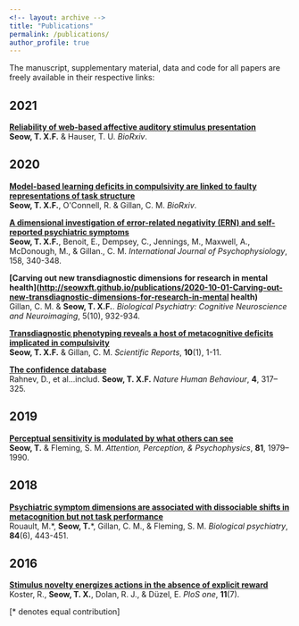 ```yaml
---
<!-- layout: archive -->
title: "Publications"
permalink: /publications/
author_profile: true
---
```


The manuscript, supplementary material, data and code for all papers are freely available in their respective links:

## 2021

<b>[Reliability of web-based affective auditory stimulus presentation](http://seowxft.github.io/publications/2021-02-08-Reliability-of-web-based-auditory-stimulus-presentation)</b><br>
<strong>Seow, T. X.F.</strong> & Hauser, T. U. <i>BioRxiv</i>.

## 2020

<b>[Model-based learning deficits in compulsivity are linked to faulty representations of task structure](http://seowxft.github.io/publications/2020-06-12-Modelbased-deficits-in-compulsivity-are-linked-to-faulty-representations-of-task-structure)</b><br>
<strong>Seow, T. X.F.</strong>, O'Connell, R. & Gillan, C. M. <i>BioRxiv</i>.

<b>[A dimensional investigation of error-related negativity (ERN) and self-reported psychiatric symptoms](http://seowxft.github.io/publications/2020-10-17-A-dimensional-study-of-error-related-negativity-ERN-and-self-reported-psychiatric-symptoms)</b><br>
<strong>Seow, T. X.F.</strong>, Benoit, E., Dempsey, C., Jennings, M., Maxwell, A., McDonough, M., & Gillan., C. M. <i>International Journal of Psychophysiology</i>, 158, 340-348.

<b>[Carving out new transdiagnostic dimensions for research in mental health](http://seowxft.github.io/publications/2020-10-01-Carving-out-new-transdiagnostic-dimensions-for-research-in-mental health)</b><br>
Gillan, C. M. & <strong>Seow, T. X.F.</strong>. <i>Biological Psychiatry: Cognitive Neuroscience and Neuroimaging</i>, 5(10), 932-934.

<b>[Transdiagnostic phenotyping reveals a host of metacognitive deficits implicated in compulsivity](http://seowxft.github.io/publications/2020-02-19-Transdiagnostic-phenotyping-reveals-a-host-of-metacognitive-deficits-implicated-in-compulsivity)</b><br>
<strong>Seow, T. X.F.</strong> & Gillan, C. M. <i>Scientific Reports</i>, <strong>10</strong>(1), 1-11.

<b>[The confidence database](http://seowxft.github.io/publications/2020-02-03-The-confidence-database)</b><br>
Rahnev, D., et al...includ. <strong>Seow, T. X.F.</strong> <i>Nature Human Behaviour</i>, <strong>4</strong>, 317–325.

## 2019

<b>[Perceptual sensitivity is modulated by what others can see](http://seowxft.github.io/publications/2019-03-06-Perceptual-sensitivity-is-modulated-by-what-others-can-see)</b><br>
<strong>Seow, T.</strong> & Fleming, S. M. <i>Attention, Perception, & Psychophysics</i>, <strong>81</strong>, 1979–1990.

## 2018

<b>[Psychiatric symptom dimensions are associated with dissociable shifts in metacognition but not task performance](http://seowxft.github.io/publications/2018-10-15-Psychiatric-symptom-dimensions-are-associated-with-dissociable-shifts-in-metacognition-but-not-task-performance)</b><br>
Rouault, M.\*, <strong>Seow, T.</strong>\*, Gillan, C. M., & Fleming, S. M. <i>Biological psychiatry</i>, <strong>84</strong>(6), 443-451.

## 2016

<b>[Stimulus novelty energizes actions in the absence of explicit reward](http://seowxft.github.io/publications/2016-07-14-Stimulus-novelty-energizes-actions-in-the-absence-of-explicit-reward)</b><br>
Koster, R., <strong>Seow, T. X.</strong>, Dolan, R. J., & Düzel, E. <i>PloS one</i>, <strong>11</strong>(7).

[\* denotes equal contribution]
